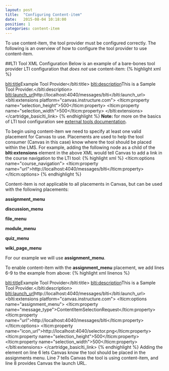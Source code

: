 ```yaml
---
layout: post
title:  "Configuring Content-item"
date:   2015-08-04 10:18:00
position: 1
categories: content-item
---
```

To use content-item, the tool provider must be configured correctly. The following is an overview of how to configure the tool provider to use content-item.

##LTI Tool XML Configuration
Below is an example of a bare-bones tool provider LTI configuration that *does not* use content-item:
{% highlight xml %}
<?xml version="1.0" encoding="UTF-8"?><cartridge_basiclti_link xmlns="http://www.imsglobal.org/xsd/imslticc_v1p0" xmlns:blti="http://www.imsglobal.org/xsd/imsbasiclti_v1p0" xmlns:lticm="http://www.imsglobal.org/xsd/imslticm_v1p0" xmlns:lticp="http://www.imsglobal.org/xsd/imslticp_v1p0" xmlns:xsi="http://www.w3.org/2001/XMLSchema-instance" xsi:schemaLocation="http://www.imsglobal.org/xsd/imslticc_v1p0 http://www.imsglobal.org/xsd/lti/ltiv1p0/imslticc_v1p0.xsd http://www.imsglobal.org/xsd/imsbasiclti_v1p0 http://www.imsglobal.org/xsd/lti/ltiv1p0/imsbasiclti_v1p0p1.xsd http://www.imsglobal.org/xsd/imslticm_v1p0 http://www.imsglobal.org/xsd/lti/ltiv1p0/imslticm_v1p0.xsd http://www.imsglobal.org/xsd/imslticp_v1p0 http://www.imsglobal.org/xsd/lti/ltiv1p0/imslticp_v1p0.xsd">
  <blti:title>Example Tool Provider</blti:title>
  <blti:description>This is a Sample Tool Provider.</blti:description>
  <blti:launch_url>http://localhost:4040/messages/blti</blti:launch_url>
  <blti:extensions platform="canvas.instructure.com">
    <lticm:property name="selection_height">500</lticm:property>
    <lticm:property name="selection_width">500</lticm:property>
  </blti:extensions>
</cartridge_basiclti_link>
{% endhighlight %}
**Note:** for more on the basics of LTI tool configuration see [external tools documentation](https://canvas.instructure.com/doc/api/file.tools_xml.html).

To begin using content-item we need to specify at least one valid placement for Canvas to use. Placements are used to help the tool consumer (Canvas in this case) know where the tool should be placed within the LMS. For example, adding the following node as a child of the **blti:extensions** element in the above XML would tell Canvas to add a link in the course navigation to the LTI tool:
{% highlight xml %}
<lticm:options name="course_navigation">
  <lticm:property name="url">http://localhost:4040/messages/blti</lticm:property>
</lticm:options>
{% endhighlight %}

Content-item is not applicable to all placements in Canvas, but can be used with the following placements:

**assignment_menu**

**discussion_menu**

**file_menu**

**module_menu**

**quiz_menu**

**wiki_page_menu**

For our example we will use **assignment_menu**.

To enable content-item with the **assignment_menu** placement, we add lines 6-9 to the example from above:
{% highlight xml linenos %}
<?xml version="1.0" encoding="UTF-8"?><cartridge_basiclti_link xmlns="http://www.imsglobal.org/xsd/imslticc_v1p0" xmlns:blti="http://www.imsglobal.org/xsd/imsbasiclti_v1p0" xmlns:lticm="http://www.imsglobal.org/xsd/imslticm_v1p0" xmlns:lticp="http://www.imsglobal.org/xsd/imslticp_v1p0" xmlns:xsi="http://www.w3.org/2001/XMLSchema-instance" xsi:schemaLocation="http://www.imsglobal.org/xsd/imslticc_v1p0 http://www.imsglobal.org/xsd/lti/ltiv1p0/imslticc_v1p0.xsd http://www.imsglobal.org/xsd/imsbasiclti_v1p0 http://www.imsglobal.org/xsd/lti/ltiv1p0/imsbasiclti_v1p0p1.xsd http://www.imsglobal.org/xsd/imslticm_v1p0 http://www.imsglobal.org/xsd/lti/ltiv1p0/imslticm_v1p0.xsd http://www.imsglobal.org/xsd/imslticp_v1p0 http://www.imsglobal.org/xsd/lti/ltiv1p0/imslticp_v1p0.xsd">
  <blti:title>Example Tool Provider</blti:title>
  <blti:description>This is a Sample Tool Provider.</blti:description>
  <blti:launch_url>http://localhost:4040/messages/blti</blti:launch_url>
  <blti:extensions platform="canvas.instructure.com">
    <lticm:options name="assignment_menu">
      <lticm:property name="message_type">ContentItemSelectionRequest</lticm:property>
      <lticm:property name="url">http://localhost:4040/messages/blti</lticm:property>
    </lticm:options>
    <lticm:property name="icon_url">http://localhost:4040/selector.png</lticm:property>
    <lticm:property name="selection_height">500</lticm:property>
    <lticm:property name="selection_width">500</lticm:property>
  </blti:extensions>
</cartridge_basiclti_link>
{% endhighlight %}
Adding the element on line 6 lets Canvas know the tool should be placed in the assignments menu. Line 7 tells Canvas the tool is using content-item, and line 8 provides Canvas the launch URL.
